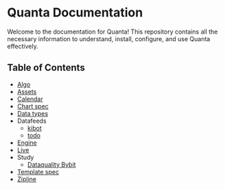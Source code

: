 # Quanta Documentation

Welcome to the documentation for Quanta! This repository contains all the necessary information to understand, install, configure, and use Quanta effectively.

## Table of Contents

- [Algo](Algo.md)
- [Assets](assets.md)
- [Calendar](calendar.md)
- [Chart spec](chart-spec.md)
- [Data types](data-types.md)
- Datafeeds
  - [kibot](datafeed-kibot.md)
  - [todo](datafeed-todo.md)
- [Engine](Engine.md)
- [Live](live.md)
- Study
  - [Dataquality Bybit](study-dataquality-bybit.md)
- [Template spec](template-spec.md)
- [Zipline](zipline.md)
